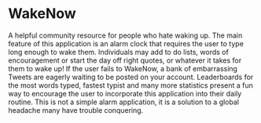 # WakeNow
A helpful community resource for people who hate waking up. The main feature of this application is an alarm clock that requires the user to type long enough to wake them. Individuals may add to do lists, words of encouragement or start the day off right quotes, or whatever it takes for them to wake up! If the user fails to WakeNow, a bank of embarrassing Tweets are eagerly waiting to be posted on your account. Leaderboards for the most words typed, fastest typist and many more statistics present a fun way to encourage the user to incorporate this application into their daily routine. This is not a simple alarm application, it is a solution to a global headache many have trouble conquering.
